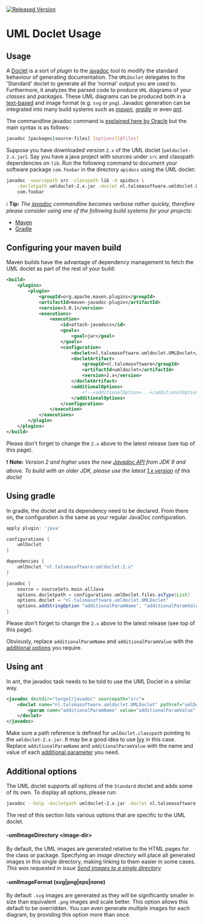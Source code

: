 [![Released Version][maven-img]][maven]

# UML Doclet Usage

## Usage

A [Doclet][doclet-api] is a sort of _plugin_ to the [javadoc][javadoc-wiki] 
tool to modify the standard behaviour of generating documentation.
The `UMLDoclet` delegates to the 'Standard' doclet to generate
all the 'normal' output you are used to. Furthermore, it analyzes the
parsed code to produce `UML` diagrams of your _classes_ and _packages_.
These UML diagrams can be produced both in a [text-based][plantuml] 
and image format (e.g. `svg` or `png`).
Javadoc generation can be integrated into many build systems such 
as _[maven](#configuring-your-maven-build)_, 
_[gradle](#using-gradle)_ or even _[ant](#using-ant)_.

The commandline javadoc command is [explained here by Oracle][javadoc-command]
but the main syntax is as follows:
```bash
javadoc [packages|source-files] [options][@files]
```

Suppose you have downloaded version `2.x` of the UML doclet (`umldoclet-2.x.jar`).
Say you have a java project with sources under `src` and classpath dependencies on `lib`.
Run the following command to document your software package `com.foobar` 
in the directory `apidocs` using the UML doclet:
```bash
javadoc -sourcepath src -classpath lib -d apidocs \
    -docletpath umldoclet-2.x.jar -doclet nl.talsmasoftware.umldoclet.UMLDoclet \
    com.foobar
``` 

:information_source: **Tip:**
_The [javadoc][javadoc-command] commandline becomes verbose rather quickly,
therefore please consider using one of the following build systems for your projects:_
- [Maven](#configuring-your-maven-build) 
- [Gradle](#using-gradle)

## Configuring your maven build

Maven builds have the advantage of dependency management to fetch the UML doclet
as part of the rest of your build:

```xml
<build>
    <plugins>
        <plugin>
            <groupId>org.apache.maven.plugins</groupId>
            <artifactId>maven-javadoc-plugin</artifactId>
            <version>3.0.1</version>
            <executions>
                <execution>
                    <id>attach-javadocs</id>
                    <goals>
                        <goal>jar</goal>
                    </goals>
                    <configuration>
                        <doclet>nl.talsmasoftware.umldoclet.UMLDoclet</doclet>
                        <docletArtifact>
                            <groupId>nl.talsmasoftware</groupId>
                            <artifactId>umldoclet</artifactId>
                            <version>2.x</version>
                        </docletArtifact>
                        <additionalOptions>
                            <!--<additionalOption>...</additionalOption>-->
                        </additionalOptions>
                    </configuration>
                </execution>
            </executions>
        </plugin>
    </plugins>
</build>
```

Please don't forget to change the `2.x` above to the latest release (see top of this page). 

:exclamation: **Note:**
_Version 2 and higher uses the new [Javadoc API][javadoc-oracle] from JDK 9 and above.
To build with an older JDK, please use the latest [1.x version][usage-v1] of this doclet_

## Using gradle

In gradle, the doclet and its dependency need to be declared.
From there on, the configuration is the same as your regular JavaDoc configuration.

```groovy
apply plugin: 'java'

configurations {
    umlDoclet
}

dependencies {
    umlDoclet "nl.talsmasoftware:umldoclet:2.x"
}

javadoc {
    source = sourceSets.main.allJava
    options.docletpath = configurations.umlDoclet.files.asType(List)
    options.doclet = "nl.talsmasoftware.umldoclet.UMLDoclet"
    options.addStringOption "additionalParamName", "additionalParamValue"
}
```

Please don't forget to change the `2.x` above to the latest release (see top of this page).

Obviously, replace `additionalParamName` and `additionalParamValue` with the
[additional options](#additional-options) you require.

## Using ant

In ant, the javadoc task needs to be told to use the UML Doclet in a similar way.

```xml
<javadoc destdir="target/javadoc" sourcepath="src">
    <doclet name="nl.talsmasoftware.umldoclet.UMLDoclet" pathref="umlDoclet.classpath"> 
        <param name="additionalParamName" value="additionalParamValue" />
    </doclet>
</javadoc>
```

Make sure a path reference is defined for `umlDoclet.classpath` pointing to the 
`umldoclet-2.x.jar`. It may be a good idea to use [Ivy] in this case.  
Replace `additionalParamName` and `additionalParamValue` with the name and value 
of each [additional parameter](#additional-options) you need.

## Additional options

The UML doclet supports all options of the `Standard` doclet and adds some of its own.
To display all options, please run:
```bash
javadoc --help -docletpath umldoclet-2.x.jar -doclet nl.talsmasoftware.umldoclet.UMLDoclet
```

The rest of this section lists various options that are specific to the UML doclet.

#### -umlImageDirectory &lt;image-dir&gt;

By default, the UML images are generated relative to the HTML pages 
for the class or package. Specifying an _image directory_ will place all 
generated images in this single directory, making linking to them easier
in some cases.  
_This was requested in issue [Send images to a single directory](#25)_

#### -umlImageFormat (svg|png|eps|none)

By default `.svg` images are generated as they will be significantly smaller
in size than equivalent `.png` images and scale better.
This option allows this default to be overridden. You can even generate _multiple_ 
images for each diagram, by providing this option more than once.


  [maven-img]: https://img.shields.io/maven-central/v/nl.talsmasoftware/umldoclet.svg
  [maven]: http://search.maven.org/#search%7Cga%7C1%7Cg%3A%22nl.talsmasoftware%22%20AND%20a%3A%22umldoclet%22
  [javadoc-wiki]: https://en.wikipedia.org/wiki/Javadoc
  [javadoc-oracle]: https://docs.oracle.com/javase/9/javadoc/javadoc.htm
  [javadoc-command]: https://docs.oracle.com/javase/9/javadoc/javadoc-command.htm
  [doclet-api]: https://docs.oracle.com/javase/10/docs/api/jdk/javadoc/doclet/package-summary.html 
  [plantuml]: http://plantuml.com
  [usage-v1]: https://github.com/talsma-ict/umldoclet/blob/develop-v1/docs/USAGE.md
  [ivy]: http://ant.apache.org/ivy
